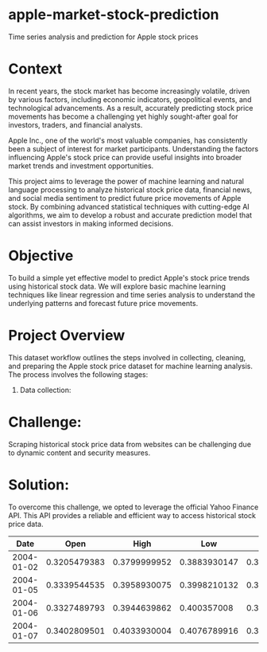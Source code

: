 # apple-market-stock-prediction
Time series analysis and prediction for Apple stock prices

# Context

In recent years, the stock market has become increasingly volatile, driven by various factors, including economic indicators, geopolitical events, and technological advancements. As a result, accurately predicting stock price movements has become a challenging yet highly sought-after goal for investors, traders, and financial analysts.

Apple Inc., one of the world's most valuable companies, has consistently been a subject of interest for market participants. Understanding the factors influencing Apple's stock price can provide useful insights into broader market trends and investment opportunities.

This project aims to leverage the power of machine learning and natural language processing to analyze historical stock price data, financial news, and social media sentiment to predict future price movements of Apple stock. By combining advanced statistical techniques with cutting-edge AI algorithms, we aim to develop a robust and accurate prediction model that can assist investors in making informed decisions.

# Objective
To build a simple yet effective model to predict Apple's stock price trends using historical stock data. We will explore basic machine learning techniques like linear regression and time series analysis to understand the underlying patterns and forecast future price movements.

# Project Overview
This dataset workflow outlines the steps involved in collecting, cleaning, and preparing the Apple stock price dataset for machine learning analysis. The process involves the following stages:
1. Data collection:
   
#  Challenge:

Scraping historical stock price data from websites can be challenging due to dynamic content and security measures.

# Solution:

To overcome this challenge, we opted to leverage the official Yahoo Finance API. This API provides a reliable and efficient way to access historical stock price data.

|Date |	Open | High |	Low	| Close	| Adj Close	| Volume |
|---|---|---|---|---|---|---|
| 2004-01-02 |	0.3205479383 |	0.3799999952	| 0.3883930147	| 0.3782140017 |	0.3848209977 |	144642400 |
| 2004-01-05 |	0.3339544535 |	0.3958930075 |	0.3998210132 |	0.3824999928 |	0.3824999928 |	395018400 |
| 2004-01-06 |	0.3327489793 |	0.3944639862 |	0.400357008 |	0.3876790106 |	0.3973209858 |	509348000 |
| 2004-01-07 |	0.3402809501 |	0.4033930004 |	0.4076789916 |	0.3916069865 |	0.3946430087 |	586874400 |
